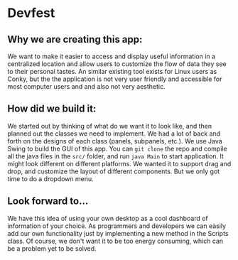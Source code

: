 # Devfest
## Why we are creating this app:
We want to make it easier to access and display useful information in a centralized location and allow users to customize the flow of data they see to their personal tastes. An similar existing tool exists for Linux users as Conky, but the the application is not very user friendly and accessible for most computer users and and also not very aesthetic.

## How did we build it:
We started out by thinking of what do we want it to look like, and then planned out the classes we need to implement. We had a lot of back and forth on the designs of each class (panels, subpanels, etc.). We use Java Swing to build the GUI of this app. 
You can `git clone` the repo and compile all the java files in the `src/` folder, and run `java Main` to start application. It might look different on different platforms. 
We wanted it to support drag and drop, and customize the layout of different components. But we only got time to do a dropdown menu. 

## Look forward to...
We have this idea of using your own desktop as a cool dashboard of information of your choice. As programmers and developers we can easily add our own functionality just by implementing a new method in the Scripts class. 
Of course, we don't want it to be too energy consuming, which can be a problem yet to be solved. 
